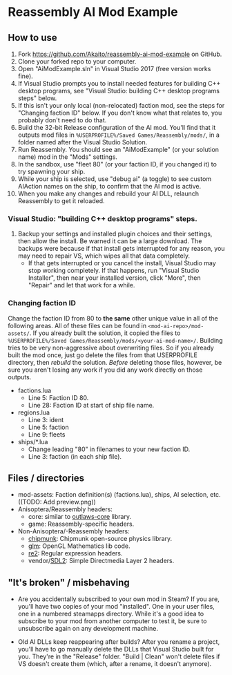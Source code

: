 # Reassembly AI Mod Example


How to use
----------

1. Fork https://github.com/Akaito/reassembly-ai-mod-example on GitHub.
2. Clone your forked repo to your computer.
3. Open "AiModExample.sln" in Visual Studio 2017 (free version works fine).
4. If Visual Studio prompts you to install needed features for building C++ desktop programs, see "Visual Studio: building C++ desktop programs steps" below.
5. If this isn't your only local (non-relocated) faction mod, see the steps for "Changing faction ID" below.
	If you don't know what that relates to, you probably don't need to do that.
6. Build the 32-bit Release configuration of the AI mod.
	You'll find that it outputs mod files in `%USERPROFILE%/Saved Games/Reassembly/mods/`, in a folder named after the Visual Studio Solution.
7. Run Reassembly.  You should see an "AiModExample" (or your solution name) mod in the "Mods" settings.
8. In the sandbox, use "fleet 80" (or your faction ID, if you changed it) to try spawning your ship.
9. While your ship is selected, use "debug ai" (a toggle) to see custom AIAction names on the ship, to confirm that the AI mod is active.
10. When you make any changes and rebuild your AI DLL, relaunch Reassembly to get it reloaded.

### Visual Studio: "building C++ desktop programs" steps.
1. Backup your settings and installed plugin choices and their settings, then allow the install.
	Be warned it can be a large download.  The backups were because if that install gets interrupted for any reason, you may need to repair VS, which wipes all that data completely.
	- If that gets interrupted or you cancel the install, Visual Studio may stop working completely.  If that happens, run "Visual Studio Installer", then near your installed version, click "More", then "Repair" and let that work for a while.

### Changing faction ID
Change the faction ID from 80 to **the same** other unique value in all of the following areas.
All of these files can be found in `<mod-ai-repo>/mod-assets/`.
If you already built the solution, it copied the files to `%USERPROFILE%/Saved Games/Reassembly/mods/<your-ai-mod-name>/`.
Building tries to be very non-aggressive about overwriting files.  So if you already built the mod once, just go
delete the files from that USERPROFILE directory, then *rebuild* the solution.  *Before* deleting those files,
however, be sure you aren't losing any work if you did any work directly on those outputs.
- factions.lua
	- Line 5: Faction ID 80.
	- Line 28: Faction ID at start of ship file name.
- regions.lua
	- Line 3: ident
	- Line 5: faction
	- Line 9: fleets
- ships/*.lua
	- Change leading "80" in filenames to your new faction ID.
	- Line 3: faction (in each ship file).


Files / directories
-------------------

- mod-assets:
	Faction definition(s) (factions.lua), ships, AI selection, etc.
	((TODO: Add preview.png))
- Anisoptera/Reassembly headers:
	- core: similar to [outlaws-core](https://github.com/manylegged/outlaws-core) library.
	- game: Reassembly-specific headers.
- Non-Anisoptera/-Reassembly headers:
	- [chipmunk](http://chipmunk-physics.net/): Chipmunk open-source physics library.
	- [glm](https://glm.g-truc.net/0.9.8/index.html): OpenGL Mathematics lib code.
	- [re2](https://github.com/google/re2): Regular expression headers.
	- vendor/[SDL2](https://www.libsdl.org/): Simple Directmedia Layer 2 headers.


"It's broken" / misbehaving
-------------------------

- Are you accidentally subscribed to your own mod in Steam?
	If you are, you'll have two copies of your mod "installed".
	One in your user files, one in a numbered steamapps directory.
	While it's a good idea to subscribe to your mod from another computer
	to test it, be sure to unsubscribe again on any development machine.

- Old AI DLLs keep reappearing after builds?
	After you rename a project, you'll have to go manually delete the DLLs that
	Visual Studio built for you.  They're in the "Release" folder.
	"Build | Clean" won't delete files if VS doesn't create them (which, after
	a rename, it doesn't anymore).

